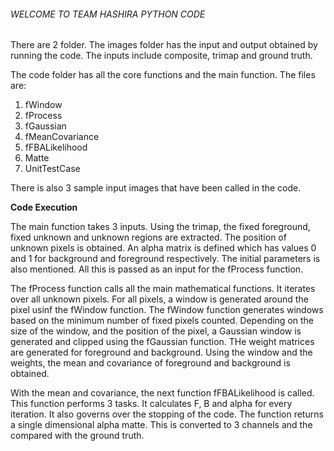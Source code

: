 ###### WELCOME TO TEAM HASHIRA PYTHON CODE ######

There are 2 folder. 
The images folder has the input and output obtained by running the code. The inputs include composite, trimap and ground truth. 

The code folder has all the core functions and the main function.
The files are:
1. fWindow
2. fProcess
3. fGaussian
4. fMeanCovariance
5. fFBALikelihood
6. Matte
7. UnitTestCase

There is also 3 sample input images that have been called in the code.

****Code Execution****

The main function takes 3 inputs.
Using the trimap, the fixed foreground, fixed unknown and unknown regions are extracted. The position of unknown pixels is obtained. An alpha matrix is defined which has values 0 and 1 for background and foreground respectively. The initial parameters is also mentioned. All this is passed as an input for the fProcess function.

The fProcess function calls all the main mathematical functions. It iterates over all unknown pixels. For all pixels, a window is generated around the pixel usinf the fWindow function. The fWindow function generates windows based on the minimum number of fixed pixels counted. Depending on the size of the window, and the position of the pixel, a Gaussian window is generated and clipped using the fGaussian function. THe weight matrices are generated for foreground and background. Using the window and the weights, the mean and covariance of foreground and background is obtained. 

With the mean and covariance, the next function fFBALikelihood is called. This function performs 3 tasks. It calculates F, B and alpha for every iteration. It also governs over the stopping of the code. The function returns a single dimensional alpha matte. This is converted to 3 channels and the compared with the ground truth.
